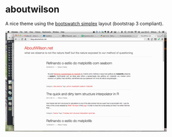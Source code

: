 # aboutwilson

A nice theme using the [bootswatch simplex](http://bootswatch.com/simplex/) layout (bootstrap 3 compliant).

![screenshot](screenshot.png)
